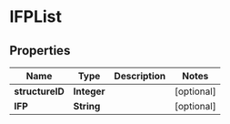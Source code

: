 

# IFPList


## Properties

| Name | Type | Description | Notes |
|------------ | ------------- | ------------- | -------------|
|**structureID** | **Integer** |  |  [optional] |
|**IFP** | **String** |  |  [optional] |



